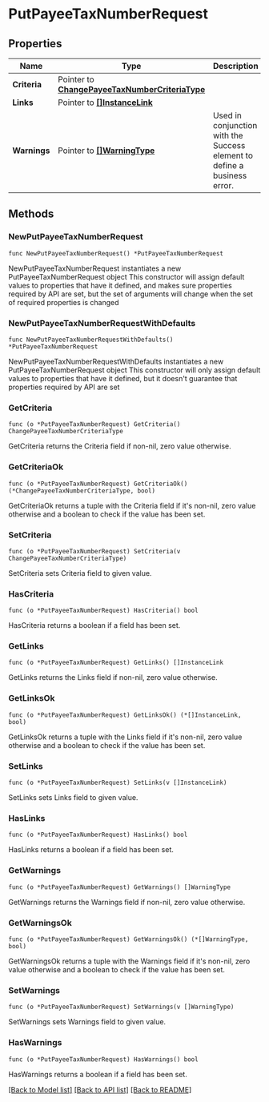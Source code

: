 # PutPayeeTaxNumberRequest

## Properties

Name | Type | Description | Notes
------------ | ------------- | ------------- | -------------
**Criteria** | Pointer to [**ChangePayeeTaxNumberCriteriaType**](ChangePayeeTaxNumberCriteriaType.md) |  | [optional] 
**Links** | Pointer to [**[]InstanceLink**](InstanceLink.md) |  | [optional] 
**Warnings** | Pointer to [**[]WarningType**](WarningType.md) | Used in conjunction with the Success element to define a business error. | [optional] 

## Methods

### NewPutPayeeTaxNumberRequest

`func NewPutPayeeTaxNumberRequest() *PutPayeeTaxNumberRequest`

NewPutPayeeTaxNumberRequest instantiates a new PutPayeeTaxNumberRequest object
This constructor will assign default values to properties that have it defined,
and makes sure properties required by API are set, but the set of arguments
will change when the set of required properties is changed

### NewPutPayeeTaxNumberRequestWithDefaults

`func NewPutPayeeTaxNumberRequestWithDefaults() *PutPayeeTaxNumberRequest`

NewPutPayeeTaxNumberRequestWithDefaults instantiates a new PutPayeeTaxNumberRequest object
This constructor will only assign default values to properties that have it defined,
but it doesn't guarantee that properties required by API are set

### GetCriteria

`func (o *PutPayeeTaxNumberRequest) GetCriteria() ChangePayeeTaxNumberCriteriaType`

GetCriteria returns the Criteria field if non-nil, zero value otherwise.

### GetCriteriaOk

`func (o *PutPayeeTaxNumberRequest) GetCriteriaOk() (*ChangePayeeTaxNumberCriteriaType, bool)`

GetCriteriaOk returns a tuple with the Criteria field if it's non-nil, zero value otherwise
and a boolean to check if the value has been set.

### SetCriteria

`func (o *PutPayeeTaxNumberRequest) SetCriteria(v ChangePayeeTaxNumberCriteriaType)`

SetCriteria sets Criteria field to given value.

### HasCriteria

`func (o *PutPayeeTaxNumberRequest) HasCriteria() bool`

HasCriteria returns a boolean if a field has been set.

### GetLinks

`func (o *PutPayeeTaxNumberRequest) GetLinks() []InstanceLink`

GetLinks returns the Links field if non-nil, zero value otherwise.

### GetLinksOk

`func (o *PutPayeeTaxNumberRequest) GetLinksOk() (*[]InstanceLink, bool)`

GetLinksOk returns a tuple with the Links field if it's non-nil, zero value otherwise
and a boolean to check if the value has been set.

### SetLinks

`func (o *PutPayeeTaxNumberRequest) SetLinks(v []InstanceLink)`

SetLinks sets Links field to given value.

### HasLinks

`func (o *PutPayeeTaxNumberRequest) HasLinks() bool`

HasLinks returns a boolean if a field has been set.

### GetWarnings

`func (o *PutPayeeTaxNumberRequest) GetWarnings() []WarningType`

GetWarnings returns the Warnings field if non-nil, zero value otherwise.

### GetWarningsOk

`func (o *PutPayeeTaxNumberRequest) GetWarningsOk() (*[]WarningType, bool)`

GetWarningsOk returns a tuple with the Warnings field if it's non-nil, zero value otherwise
and a boolean to check if the value has been set.

### SetWarnings

`func (o *PutPayeeTaxNumberRequest) SetWarnings(v []WarningType)`

SetWarnings sets Warnings field to given value.

### HasWarnings

`func (o *PutPayeeTaxNumberRequest) HasWarnings() bool`

HasWarnings returns a boolean if a field has been set.


[[Back to Model list]](../README.md#documentation-for-models) [[Back to API list]](../README.md#documentation-for-api-endpoints) [[Back to README]](../README.md)


